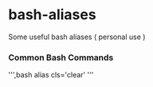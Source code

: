 # bash-aliases
Some useful bash aliases ( personal use )

### Common Bash Commands

''',bash
alias cls='clear'
'''
